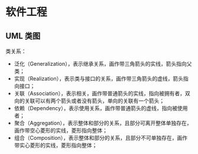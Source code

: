 # 软件工程

## UML 类图

类关系：

- 泛化（Generalization），表示继承关系，画作带三角箭头的实线，箭头指向父类；
- 实现（Realization），表示类与接口的关系，画作带三角箭头的虚线，箭头指向接口；
- 关联（Association），表示相关，画作带普通箭头的实线，指向被拥有者，双向的关联可以有两个箭头或者没有箭头，单向的关联有一个箭头；
- 依赖（Dependency），表示使用关系，画作带普通箭头的虚线，指向被使用者；
- 聚合（Aggregation），表示整体和部分的关系，且部分可离开整体单独存在，画作带空心菱形的实线，菱形指向整体；
- 组合（Composition），表示整体和部分的关系，且部分不可单独存在，画作带实心菱形的实线，菱形指向整体；
